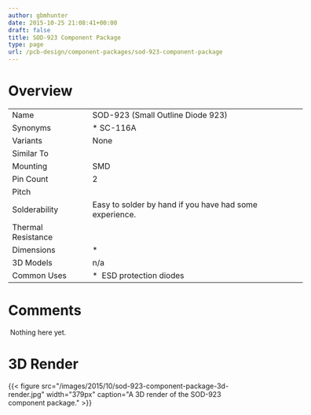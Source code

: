 ```yaml
---
author: gbmhunter
date: 2015-10-25 21:08:41+00:00
draft: false
title: SOD-923 Component Package
type: page
url: /pcb-design/component-packages/sod-923-component-package
---
```


# Overview

<table style="width: 600px;" ><tbody ><tr >
<td >Name
</td>
<td >SOD-923 (Small Outline Diode 923)
</td></tr><tr >
<td >Synonyms
</td>
<td >  * SC-116A
</td></tr><tr >
<td >Variants
</td>
<td >None
</td></tr><tr >
<td >Similar To
</td>
<td > 
</td></tr><tr >
<td >Mounting
</td>
<td >SMD
</td></tr><tr >
<td >Pin Count
</td>
<td >2
</td></tr><tr >
<td >Pitch
</td>
<td > 
</td></tr><tr >
<td >Solderability
</td>
<td >Easy to solder by hand if you have had some experience.
</td></tr><tr >
<td >Thermal Resistance
</td>
<td > 
</td></tr><tr >
<td >Dimensions
</td>
<td >  * </td></tr><tr >
<td >3D Models
</td>
<td >n/a
</td></tr><tr >
<td >Common Uses
</td>
<td >  *  ESD protection diodes
</td></tr></tbody></table>

# Comments

 Nothing here yet.

# 3D Render

{{< figure src="/images/2015/10/sod-923-component-package-3d-render.jpg" width="379px" caption="A 3D render of the SOD-923 component package."  >}}
